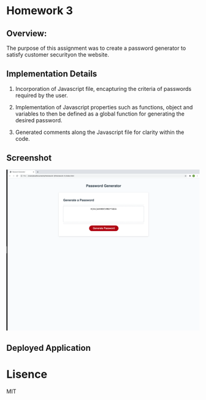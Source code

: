 # Homework 3

## Overview:

The purpose of this assignment was to create a password generator to satisfy customer securityon the website.

## Implementation Details

1. Incorporation of Javascript file, encapturing the criteria of passwords required by the user.

2. Implementation of Javascript properties such as functions, object and variables to then be defined as a global function for generating the desired password.

3. Generated comments along the Javascript file for clarity within the code.

## Screenshot

![Built application](Assets/Screenshot.png)

## Deployed Application

# Lisence

MIT
